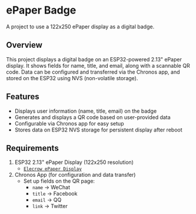 # ePaper Badge

A project to use a 122x250 ePaper display as a digital badge.

## Overview

This project displays a digital badge on an ESP32-powered 2.13" ePaper display. It shows fields for name, title, and email, along with a scannable QR code. Data can be configured and transferred via the Chronos app, and stored on the ESP32 using NVS (non-volatile storage).

## Features

- Displays user information (name, title, email) on the badge
- Generates and displays a QR code based on user-provided data
- Configurable via Chronos app for easy setup
- Stores data on ESP32 NVS storage for persistent display after reboot

## Requirements

1. ESP32 2.13" ePaper Display (122x250 resolution)
   - [`Elecrow ePaper Display`](https://www.elecrow.com/crowpanel-esp32-2-13-e-paper-hmi-display-with-122-250-resolution-black-white-color-driven-by-spi-interface.html)
2. Chronos App (for configuration and data transfer)
   - Set up fields on the QR page:
     - `name` -> WeChat
     - `title` -> Facebook
     - `email` -> QQ
     - `link` -> Twitter
